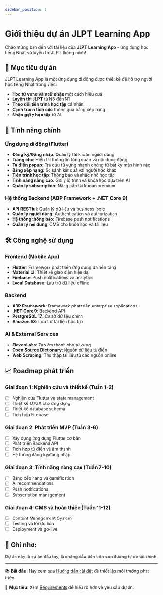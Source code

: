```yaml
---
sidebar_position: 1
---
```


# Giới thiệu dự án JLPT Learning App

Chào mừng bạn đến với tài liệu của **JLPT Learning App** - ứng dụng học tiếng Nhật và luyện thi JLPT thông minh!

## 🎯 Mục tiêu dự án

JLPT Learning App là một ứng dụng di động được thiết kế để hỗ trợ người học tiếng Nhật trong việc:

- **Học từ vựng và ngữ pháp** một cách hiệu quả
- **Luyện thi JLPT** từ N5 đến N1
- **Theo dõi tiến trình học tập** cá nhân
- **Cạnh tranh tích cực** thông qua bảng xếp hạng
- **Nhận gợi ý học tập** từ AI

## 🚀 Tính năng chính

### Ứng dụng di động (Flutter)
- **Đăng ký/Đăng nhập**: Quản lý tài khoản người dùng
- **Trang chủ**: Hiển thị thông tin tổng quan và nội dung động
- **Từ điển popup**: Tra cứu từ vựng nhanh chóng từ bất kỳ màn hình nào
- **Bảng xếp hạng**: So sánh kết quả với người học khác
- **Tiến trình học tập**: Thông báo và nhắc nhở học tập
- **Tính năng nâng cao**: Gợi ý lộ trình và khóa học dựa trên AI
- **Quản lý subscription**: Nâng cấp tài khoản premium

### Hệ thống Backend (ABP Framework + .NET Core 9)
- **API RESTful**: Quản lý dữ liệu và business logic
- **Quản lý người dùng**: Authentication và authorization
- **Hệ thống thông báo**: Firebase push notifications
- **Quản lý nội dung**: CMS cho khóa học và tài liệu

## 🛠️ Công nghệ sử dụng

### Frontend (Mobile App)
- **Flutter**: Framework phát triển ứng dụng đa nền tảng
- **Material UI**: Thiết kế giao diện hiện đại
- **Firebase**: Push notifications và analytics
- **Local Database**: Lưu trữ dữ liệu offline

### Backend
- **ABP Framework**: Framework phát triển enterprise applications
- **.NET Core 9**: Backend API
- **PostgreSQL 17**: Cơ sở dữ liệu chính
- **Amazon S3**: Lưu trữ tài liệu học tập

### AI & External Services
- **ElevenLabs**: Tạo âm thanh cho từ vựng
- **Open Source Dictionary**: Nguồn dữ liệu từ điển
- **Web Scraping**: Thu thập tài liệu từ các nguồn online

## 📈 Roadmap phát triển

### Giai đoạn 1: Nghiên cứu và thiết kế (Tuần 1-2)
- [ ] Nghiên cứu Flutter và state management
- [ ] Thiết kế UI/UX cho ứng dụng
- [ ] Thiết kế database schema
- [ ] Tích hợp Firebase

### Giai đoạn 2: Phát triển MVP (Tuần 3-6)
- [ ] Xây dựng ứng dụng Flutter cơ bản
- [ ] Phát triển Backend API
- [ ] Tích hợp từ điển và âm thanh
- [ ] Hệ thống đăng ký/đăng nhập

### Giai đoạn 3: Tính năng nâng cao (Tuần 7-10)
- [ ] Bảng xếp hạng và gamification
- [ ] AI recommendations
- [ ] Push notifications
- [ ] Subscription management

### Giai đoạn 4: CMS và hoàn thiện (Tuần 11-12)
- [ ] Content Management System
- [ ] Testing và tối ưu hóa
- [ ] Deployment và go-live

## 🤝 Ghi nhớ:

Dự án này là dự án đầu tay, là chặng đầu tiên trên con đường tự do tài chính.  

---

📚 **Bắt đầu**: Hãy xem qua [Hướng dẫn cài đặt](./setup/installation.md) để thiết lập môi trường phát triển.

🎯 **Mục tiêu**: Xem [Requirements](./requirements/overview.md) để hiểu rõ hơn về yêu cầu dự án.
